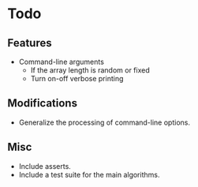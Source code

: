 # Todo


## Features

* Command-line arguments
  * If the array length is random or fixed
  * Turn on-off verbose printing

## Modifications

* Generalize the processing of command-line options.

## Misc

* Include asserts.
* Include a test suite for the main algorithms.